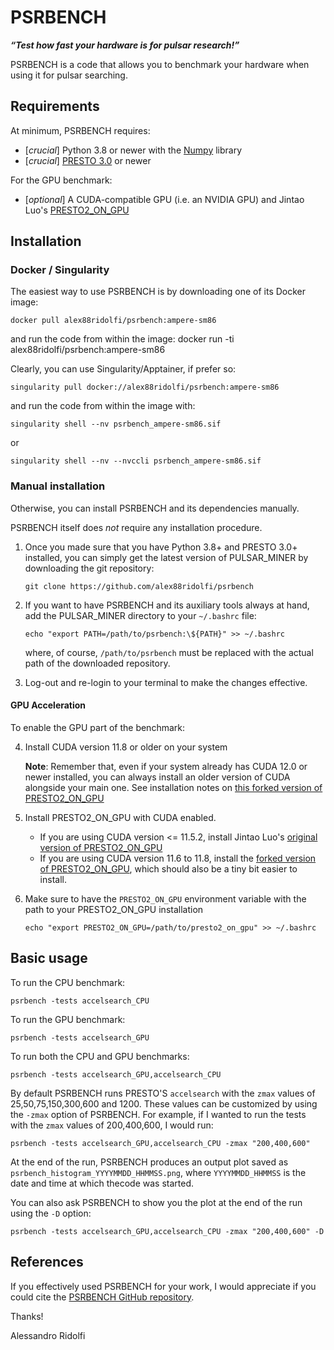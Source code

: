 # PSRBENCH

___“Test how fast your hardware is for pulsar research!”___

PSRBENCH is a code that allows you to benchmark your hardware when using it for pulsar searching.


## Requirements

At minimum, PSRBENCH requires:
- [*crucial*] Python 3.8 or newer with the [Numpy](https://numpy.org/) library
- [*crucial*] [PRESTO 3.0](https://github.com/scottransom/presto) or newer

For the GPU benchmark:
- [*optional*] A CUDA-compatible GPU (i.e. an NVIDIA GPU) and Jintao Luo's [PRESTO2_ON_GPU](https://github.com/jintaoluo/presto2_on_gpu)    




## Installation

### Docker / Singularity
The easiest way to use PSRBENCH is by downloading one of its Docker image:

    docker pull alex88ridolfi/psrbench:ampere-sm86

and run the code from within the image:
    docker run -ti alex88ridolfi/psrbench:ampere-sm86

Clearly, you can use Singularity/Apptainer, if prefer so:

    singularity pull docker://alex88ridolfi/psrbench:ampere-sm86

and run the code from within the image with:
    
    singularity shell --nv psrbench_ampere-sm86.sif
or

    singularity shell --nv --nvccli psrbench_ampere-sm86.sif

    

### Manual installation
Otherwise, you can install PSRBENCH and its dependencies manually.
    
PSRBENCH itself does *not* require any installation procedure. 

1) Once you made sure that you have Python 3.8+ and PRESTO 3.0+ installed, you can simply get the latest version of PULSAR_MINER by downloading the git repository: 

   `git clone https://github.com/alex88ridolfi/psrbench`


2) If you want to have PSRBENCH and its auxiliary tools always at hand, add the PULSAR_MINER directory to your `~/.bashrc` file:

   `echo "export PATH=/path/to/psrbench:\${PATH}" >> ~/.bashrc`

   where, of course, `/path/to/psrbench` must be replaced with the actual path of the downloaded repository.

3) Log-out and re-login to your terminal to make the changes effective.

#### GPU Acceleration

To enable the GPU part of the benchmark: 

4.  Install CUDA version 11.8 or older on your system

    **Note**: Remember that, even if your system already has CUDA 12.0 or newer installed, you can always install an older version of CUDA alongside your main one. See installation notes on [this forked version of PRESTO2_ON_GPU](https://github.com/alex88ridolfi/presto2_on_gpu)


5.  Install PRESTO2_ON_GPU with CUDA enabled.

    - If you are using CUDA version <= 11.5.2,  install Jintao Luo's  [original version of PRESTO2_ON_GPU](https://github.com/jintaoluo/presto2_on_gpu) 
    - If you are using CUDA version 11.6 to 11.8, install the [forked version of PRESTO2_ON_GPU](https://github.com/alex88ridolfi/presto2_on_gpu), which should also be a tiny bit easier to install.

6. Make sure to have the `PRESTO2_ON_GPU` environment variable with the path to your PRESTO2_ON_GPU installation
 
   `echo "export PRESTO2_ON_GPU=/path/to/presto2_on_gpu" >> ~/.bashrc `


## Basic usage
To run the CPU benchmark:

    psrbench -tests accelsearch_CPU

To run the GPU benchmark:

    psrbench -tests accelsearch_GPU

To run both the CPU and GPU benchmarks:

    psrbench -tests accelsearch_GPU,accelsearch_CPU

By default PSRBENCH runs PRESTO'S `accelsearch` with the `zmax` values of 25,50,75,150,300,600 and 1200.
These values can be customized by using the `-zmax` option of PSRBENCH.
For example, if I wanted to run the tests with the `zmax` values of 200,400,600, I would run:

    psrbench -tests accelsearch_GPU,accelsearch_CPU -zmax "200,400,600"

At the end of the run, PSRBENCH produces an output plot saved as `psrbench_histogram_YYYYMMDD_HHMMSS.png`, where `YYYYMMDD_HHMMSS` is the date and time at which thecode was started.

You can also ask PSRBENCH to show you the plot at the end of the run using the `-D` option:

    psrbench -tests accelsearch_GPU,accelsearch_CPU -zmax "200,400,600" -D

    
## References
If you effectively used PSRBENCH for your work, I would appreciate if you could cite the [PSRBENCH GitHub repository](https://github.com/alex88ridolfi/psrbench).

Thanks!

Alessandro Ridolfi



